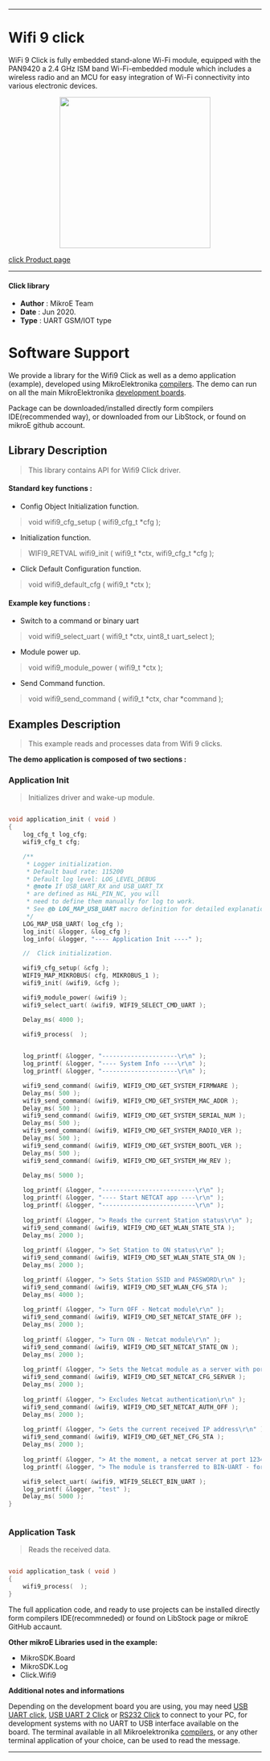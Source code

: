 
---
# Wifi 9 click

WiFi 9 Click is fully embedded stand-alone Wi-Fi module, equipped with the PAN9420 a 2.4 GHz ISM band Wi-Fi-embedded module which includes a wireless radio and an MCU for easy integration of Wi-Fi connectivity into various electronic devices.

<p align="center">
  <img src="https://download.mikroe.com/images/click_for_ide/wifi9_click.png" height=300px>
</p>

[click Product page](https://www.mikroe.com/wifi-9-click)

---


#### Click library 

- **Author**        : MikroE Team
- **Date**          : Jun 2020.
- **Type**          : UART GSM/IOT type


# Software Support

We provide a library for the Wifi9 Click 
as well as a demo application (example), developed using MikroElektronika 
[compilers](https://shop.mikroe.com/compilers). 
The demo can run on all the main MikroElektronika [development boards](https://shop.mikroe.com/development-boards).

Package can be downloaded/installed directly form compilers IDE(recommended way), or downloaded from our LibStock, or found on mikroE github account. 

## Library Description

> This library contains API for Wifi9 Click driver.

#### Standard key functions :

- Config Object Initialization function.
> void wifi9_cfg_setup ( wifi9_cfg_t *cfg ); 
 
- Initialization function.
> WIFI9_RETVAL wifi9_init ( wifi9_t *ctx, wifi9_cfg_t *cfg );

- Click Default Configuration function.
> void wifi9_default_cfg ( wifi9_t *ctx );


#### Example key functions :

- Switch to a command or binary uart
> void wifi9_select_uart ( wifi9_t *ctx, uint8_t uart_select );
 
- Module power up.
> void wifi9_module_power ( wifi9_t *ctx );

- Send Command function.
> void wifi9_send_command ( wifi9_t *ctx, char *command );

## Examples Description

> This example reads and processes data from Wifi 9 clicks.

**The demo application is composed of two sections :**

### Application Init 

> Initializes driver and wake-up module.

```c

void application_init ( void )
{
    log_cfg_t log_cfg;
    wifi9_cfg_t cfg;

    /** 
     * Logger initialization.
     * Default baud rate: 115200
     * Default log level: LOG_LEVEL_DEBUG
     * @note If USB_UART_RX and USB_UART_TX 
     * are defined as HAL_PIN_NC, you will 
     * need to define them manually for log to work. 
     * See @b LOG_MAP_USB_UART macro definition for detailed explanation.
     */
    LOG_MAP_USB_UART( log_cfg );
    log_init( &logger, &log_cfg );
    log_info( &logger, "---- Application Init ----" );

    //  Click initialization.

    wifi9_cfg_setup( &cfg );
    WIFI9_MAP_MIKROBUS( cfg, MIKROBUS_1 );
    wifi9_init( &wifi9, &cfg );

    wifi9_module_power( &wifi9 );
    wifi9_select_uart( &wifi9, WIFI9_SELECT_CMD_UART );

    Delay_ms( 4000 );

    wifi9_process(  );

    
    log_printf( &logger, "---------------------\r\n" );
    log_printf( &logger, "---- System Info ----\r\n" );
    log_printf( &logger, "---------------------\r\n" );

    wifi9_send_command( &wifi9, WIFI9_CMD_GET_SYSTEM_FIRMWARE );
    Delay_ms( 500 );
    wifi9_send_command( &wifi9, WIFI9_CMD_GET_SYSTEM_MAC_ADDR );
    Delay_ms( 500 );
    wifi9_send_command( &wifi9, WIFI9_CMD_GET_SYSTEM_SERIAL_NUM );
    Delay_ms( 500 );
    wifi9_send_command( &wifi9, WIFI9_CMD_GET_SYSTEM_RADIO_VER );
    Delay_ms( 500 );
    wifi9_send_command( &wifi9, WIFI9_CMD_GET_SYSTEM_BOOTL_VER );
    Delay_ms( 500 );
    wifi9_send_command( &wifi9, WIFI9_CMD_GET_SYSTEM_HW_REV );
    
    Delay_ms( 5000 );

    log_printf( &logger, "--------------------------\r\n" );
    log_printf( &logger, "---- Start NETCAT app ----\r\n" );
    log_printf( &logger, "--------------------------\r\n" );
    
    log_printf( &logger, "> Reads the current Station status\r\n" );
    wifi9_send_command( &wifi9, WIFI9_CMD_GET_WLAN_STATE_STA );
    Delay_ms( 2000 );
    
    log_printf( &logger, "> Set Station to ON status\r\n" );
    wifi9_send_command( &wifi9, WIFI9_CMD_SET_WLAN_STATE_STA_ON );
    Delay_ms( 2000 );

    log_printf( &logger, "> Sets Station SSID and PASSWORD\r\n" );
    wifi9_send_command( &wifi9, WIFI9_CMD_SET_WLAN_CFG_STA );
    Delay_ms( 4000 );
    
    log_printf( &logger, "> Turn OFF - Netcat module\r\n" );
    wifi9_send_command( &wifi9, WIFI9_CMD_SET_NETCAT_STATE_OFF );
    Delay_ms( 2000 );
    
    log_printf( &logger, "> Turn ON - Netcat module\r\n" );
    wifi9_send_command( &wifi9, WIFI9_CMD_SET_NETCAT_STATE_ON );
    Delay_ms( 2000 );
    
    log_printf( &logger, "> Sets the Netcat module as a server with port 1234\r\n" );
    wifi9_send_command( &wifi9, WIFI9_CMD_SET_NETCAT_CFG_SERVER );
    Delay_ms( 2000 );
    
    log_printf( &logger, "> Excludes Netcat authentication\r\n" );
    wifi9_send_command( &wifi9, WIFI9_CMD_SET_NETCAT_AUTH_OFF );
    Delay_ms( 2000 );
    
    log_printf( &logger, "> Gets the current received IP address\r\n" );
    wifi9_send_command( &wifi9, WIFI9_CMD_GET_NET_CFG_STA );
    Delay_ms( 2000 );
    
    log_printf( &logger, "> At the moment, a netcat server at port 1234 has been built\r\n" );
    log_printf( &logger, "> The module is transferred to BIN-UART - for data collection\r\n" );

    wifi9_select_uart( &wifi9, WIFI9_SELECT_BIN_UART );
    log_printf( &logger, "test" );
    Delay_ms( 5000 );
}
  
```

### Application Task

> Reads the received data.

```c

void application_task ( void )
{
    wifi9_process(  );
}

```

The full application code, and ready to use projects can be  installed directly form compilers IDE(recommneded) or found on LibStock page or mikroE GitHub accaunt.

**Other mikroE Libraries used in the example:** 

- MikroSDK.Board
- MikroSDK.Log
- Click.Wifi9

**Additional notes and informations**

Depending on the development board you are using, you may need 
[USB UART click](https://shop.mikroe.com/usb-uart-click), 
[USB UART 2 Click](https://shop.mikroe.com/usb-uart-2-click) or 
[RS232 Click](https://shop.mikroe.com/rs232-click) to connect to your PC, for 
development systems with no UART to USB interface available on the board. The 
terminal available in all Mikroelektronika 
[compilers](https://shop.mikroe.com/compilers), or any other terminal application 
of your choice, can be used to read the message.



---
